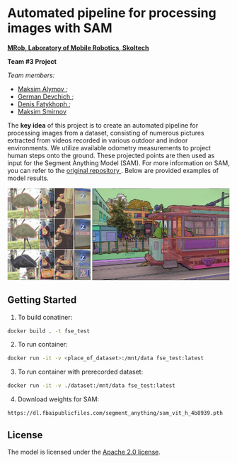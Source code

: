 # Automated pipeline for processing images with SAM

**[MRob, Laboratory of Mobile Robotics, Skoltech  ](https://sites.skoltech.ru/mobilerobotics/)**

**Team #3 Project**

*Team members:*
- [ Maksim Alymov ](https://t.me/malyO2); 
- [ German Devchich ](https://t.me/gdevch); 
- [ Denis Fatykhoph ](https://t.me/didirium); 
- [ Maksim Smirnov ](https://t.me/msm1rnov)

The **key idea** of this project is to create an automated pipeline for processing images from a dataset, consisting of numerous pictures extracted from videos recorded in various outdoor and indoor environments. We utilize available odometry measurements to project human steps onto the ground. These projected points are then used as input for the Segment Anything Model (SAM). For more information on SAM, you can refer to the [ original repository ](https://github.com/facebookresearch/segment-anything/tree/main).
Below are provided examples of model results.

<p float="left">
  <img src="assets/masks1.png?raw=true" width="37.25%" />
  <img src="assets/masks2.jpg?raw=true" width="61.5%" /> 
</p>

## Getting Started 

1. To build conatiner:
```bash
docker build . -t fse_test
```
2. To run container:
```bash
docker run -it -v <place_of_dataset>:/mnt/data fse_test:latest 
```
3. To run container with prerecorded dataset:
```bash
docker run -it -v ./dataset:/mnt/data fse_test:latest
```
4. Download weights for SAM:
```
https://dl.fbaipublicfiles.com/segment_anything/sam_vit_h_4b8939.pth
```

## License

The model is licensed under the [Apache 2.0 license](LICENSE).



